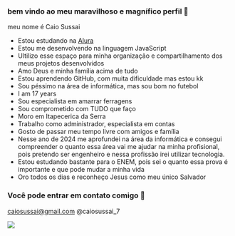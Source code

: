 ### bem vindo ao meu maravilhoso e magnífico perfil 👋

meu nome é Caio Sussai

- Estou estudando na [Alura](https://www.alura.com.br)
- Estou me desenvolvendo na linguagem JavaScript
- Ultilizo esse espaço para minha organização e compartilhamento dos meus projetos desenvolvidos
- Amo Deus e minha família acima de tudo
- Estou aprendendo GitHub, com muita dificuldade mas estou kk
- Sou péssimo na área de informática, mas sou bom no futebol
- I am 17 years
- Sou especialista em amarrar ferragens 
- Sou comprometido com TUDO que faço
- Moro em Itapecerica da Serra
- Trabalho como administrador, especialista em contas
- Gosto de passar meu tempo livre com amigos e família
- Nesse ano de 2024 me aprofundei na área da informática e consegui compreender o quanto essa área vai me ajudar na minha profisional, pois pretendo ser engenheiro e nessa profissão irei utilizar tecnologia.
- Estou estudando bastante para o ENEM, pois sei o quanto essa prova é importante e que pode mudar a minha vida
- Oro todos os dias e reconheço Jesus como meu único Salvador


### Você pode entrar em contato comigo 📧

caiosussai@gmail.com
@caiosussai_7


![](https://media1.tenor.com/m/R3rlFeb8NPYAAAAC/cristiano-ronaldo-ronaldo-manchester.gif)
